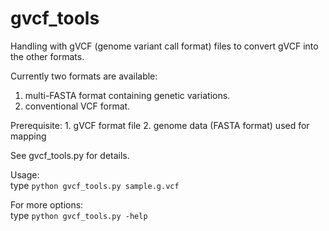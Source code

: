 gvcf_tools
==========

Handling with gVCF (genome variant call format) files
to convert gVCF into the other formats.

Currently two formats are available:

 1. multi-FASTA format containing genetic variations.
 2. conventional VCF format.

Prerequisite:
    1. gVCF format file
    2. genome data (FASTA format) used for mapping
    
See gvcf_tools.py for details.

Usage:  
  type `python gvcf_tools.py sample.g.vcf`

For more options:  
  type `python gvcf_tools.py -help` 
